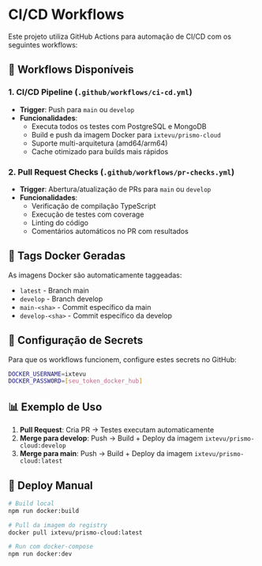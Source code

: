 # CI/CD Workflows

Este projeto utiliza GitHub Actions para automação de CI/CD com os seguintes workflows:

## 🔄 Workflows Disponíveis

### 1. **CI/CD Pipeline** (`.github/workflows/ci-cd.yml`)

- **Trigger**: Push para `main` ou `develop`
- **Funcionalidades**:
  - Executa todos os testes com PostgreSQL e MongoDB
  - Build e push da imagem Docker para `ixtevu/prismo-cloud`
  - Suporte multi-arquitetura (amd64/arm64)
  - Cache otimizado para builds mais rápidos

### 2. **Pull Request Checks** (`.github/workflows/pr-checks.yml`)

- **Trigger**: Abertura/atualização de PRs para `main` ou `develop`
- **Funcionalidades**:
  - Verificação de compilação TypeScript
  - Execução de testes com coverage
  - Linting do código
  - Comentários automáticos no PR com resultados

## 🐳 Tags Docker Geradas

As imagens Docker são automaticamente taggeadas:

- `latest` - Branch main
- `develop` - Branch develop
- `main-<sha>` - Commit específico da main
- `develop-<sha>` - Commit específico da develop

## 🔧 Configuração de Secrets

Para que os workflows funcionem, configure estes secrets no GitHub:

```bash
DOCKER_USERNAME=ixtevu
DOCKER_PASSWORD=[seu_token_docker_hub]
```

## 📊 Exemplo de Uso

1. **Pull Request**: Cria PR → Testes executam automaticamente
2. **Merge para develop**: Push → Build + Deploy da imagem `ixtevu/prismo-cloud:develop`
3. **Merge para main**: Push → Build + Deploy da imagem `ixtevu/prismo-cloud:latest`

## 🚀 Deploy Manual

```bash
# Build local
npm run docker:build

# Pull da imagem do registry
docker pull ixtevu/prismo-cloud:latest

# Run com docker-compose
npm run docker:dev
```
